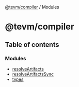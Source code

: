 [@tevm/compiler](README.md) / Modules

# @tevm/compiler

## Table of contents

### Modules

- [resolveArtifacts](modules/resolveArtifacts.md)
- [resolveArtifactsSync](modules/resolveArtifactsSync.md)
- [types](modules/types.md)
